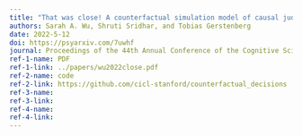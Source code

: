 ```yaml
---
title: "That was close! A counterfactual simulation model of causal judgments about decisions"
authors: Sarah A. Wu, Shruti Sridhar, and Tobias Gerstenberg
date: 2022-5-12
doi: https://psyarxiv.com/7uwhf
journal: Proceedings of the 44th Annual Conference of the Cognitive Science Society
ref-1-name: PDF
ref-1-link: ../papers/wu2022close.pdf
ref-2-name: code
ref-2-link: https://github.com/cicl-stanford/counterfactual_decisions
ref-3-name: 
ref-3-link:
ref-4-name: 
ref-4-link: 
---
```

